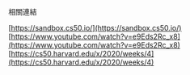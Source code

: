 相關連結

[https://sandbox.cs50.io/](https://sandbox.cs50.io/) 
[https://www.youtube.com/watch?v=e9Eds2Rc_x8](https://www.youtube.com/watch?v=e9Eds2Rc_x8) 
[https://cs50.harvard.edu/x/2020/weeks/4](https://cs50.harvard.edu/x/2020/weeks/4)